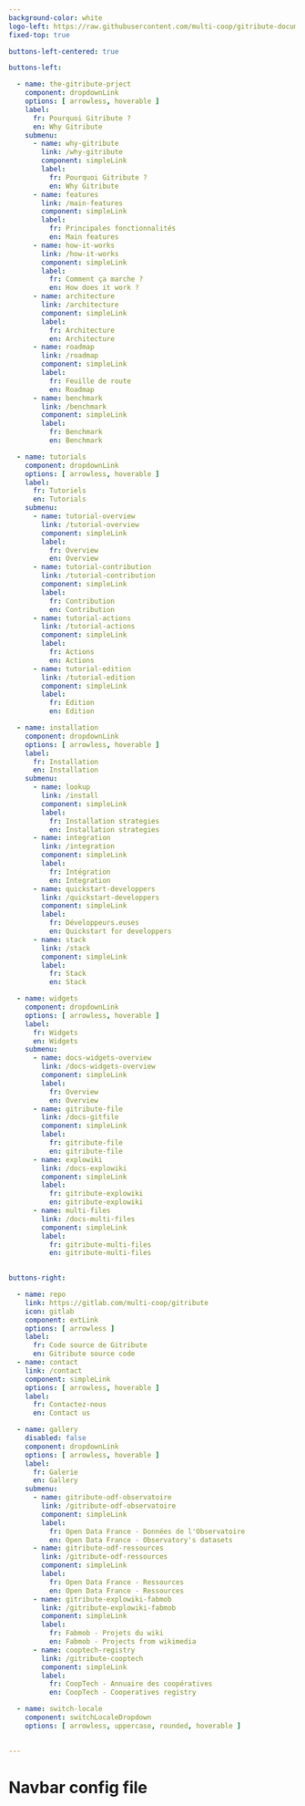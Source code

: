 ```yaml
---
background-color: white
logo-left: https://raw.githubusercontent.com/multi-coop/gitribute-documentation-content/main/images/logo_GITRIBUTE_title_big.png
fixed-top: true

buttons-left-centered: true

buttons-left: 

  - name: the-gitribute-prject
    component: dropdownLink
    options: [ arrowless, hoverable ]
    label: 
      fr: Pourquoi Gitribute ?
      en: Why Gitribute
    submenu: 
      - name: why-gitribute
        link: /why-gitribute
        component: simpleLink
        label: 
          fr: Pourquoi Gitribute ?
          en: Why Gitribute
      - name: features
        link: /main-features
        component: simpleLink
        label: 
          fr: Principales fonctionnalités
          en: Main features
      - name: how-it-works
        link: /how-it-works
        component: simpleLink
        label: 
          fr: Comment ça marche ?
          en: How does it work ?
      - name: architecture
        link: /architecture
        component: simpleLink
        label: 
          fr: Architecture
          en: Architecture
      - name: roadmap
        link: /roadmap
        component: simpleLink
        label: 
          fr: Feuille de route
          en: Roadmap
      - name: benchmark
        link: /benchmark
        component: simpleLink
        label: 
          fr: Benchmark
          en: Benchmark

  - name: tutorials
    component: dropdownLink
    options: [ arrowless, hoverable ]
    label: 
      fr: Tutoriels
      en: Tutorials
    submenu: 
      - name: tutorial-overview
        link: /tutorial-overview
        component: simpleLink
        label: 
          fr: Overview
          en: Overview
      - name: tutorial-contribution
        link: /tutorial-contribution
        component: simpleLink
        label: 
          fr: Contribution
          en: Contribution
      - name: tutorial-actions
        link: /tutorial-actions
        component: simpleLink
        label: 
          fr: Actions
          en: Actions
      - name: tutorial-edition
        link: /tutorial-edition
        component: simpleLink
        label: 
          fr: Edition
          en: Edition

  - name: installation 
    component: dropdownLink
    options: [ arrowless, hoverable ]
    label: 
      fr: Installation
      en: Installation
    submenu:
      - name: lookup
        link: /install
        component: simpleLink
        label: 
          fr: Installation strategies
          en: Installation strategies
      - name: integration
        link: /integration
        component: simpleLink
        label: 
          fr: Intégration
          en: Integration
      - name: quickstart-developpers
        link: /quickstart-developpers
        component: simpleLink
        label: 
          fr: Développeurs.euses
          en: Quickstart for developpers
      - name: stack
        link: /stack
        component: simpleLink
        label: 
          fr: Stack
          en: Stack

  - name: widgets 
    component: dropdownLink
    options: [ arrowless, hoverable ]
    label: 
      fr: Widgets
      en: Widgets
    submenu:
      - name: docs-widgets-overview
        link: /docs-widgets-overview
        component: simpleLink
        label: 
          fr: Overview
          en: Overview
      - name: gitribute-file
        link: /docs-gitfile
        component: simpleLink
        label: 
          fr: gitribute-file
          en: gitribute-file
      - name: explowiki
        link: /docs-explowiki
        component: simpleLink
        label: 
          fr: gitribute-explowiki
          en: gitribute-explowiki
      - name: multi-files
        link: /docs-multi-files
        component: simpleLink
        label: 
          fr: gitribute-multi-files
          en: gitribute-multi-files
  

buttons-right: 

  - name: repo 
    link: https://gitlab.com/multi-coop/gitribute
    icon: gitlab
    component: extLink
    options: [ arrowless ]
    label: 
      fr: Code source de Gitribute
      en: Gitribute source code
  - name: contact 
    link: /contact
    component: simpleLink
    options: [ arrowless, hoverable ]
    label: 
      fr: Contactez-nous
      en: Contact us

  - name: gallery
    disabled: false
    component: dropdownLink
    options: [ arrowless, hoverable ]
    label: 
      fr: Galerie
      en: Gallery
    submenu:
      - name: gitribute-odf-observatoire
        link: /gitribute-odf-observatoire
        component: simpleLink
        label: 
          fr: Open Data France - Données de l'Observatoire
          en: Open Data France - Observatory's datasets
      - name: gitribute-odf-ressources
        link: /gitribute-odf-ressources
        component: simpleLink
        label: 
          fr: Open Data France - Ressources
          en: Open Data France - Ressources
      - name: gitribute-explowiki-fabmob
        link: /gitribute-explowiki-fabmob
        component: simpleLink
        label: 
          fr: Fabmob - Projets du wiki
          en: Fabmob - Projects from wikimedia
      - name: cooptech-registry
        link: /gitribute-cooptech
        component: simpleLink
        label: 
          fr: CoopTech - Annuaire des coopératives
          en: CoopTech - Cooperatives registry

  - name: switch-locale
    component: switchLocaleDropdown
    options: [ arrowless, uppercase, rounded, hoverable ]
    

--- 
```


# Navbar config file
